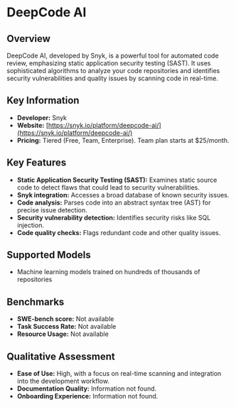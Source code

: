 # DeepCode AI

## Overview

DeepCode AI, developed by Snyk, is a powerful tool for automated code review, emphasizing static application security testing (SAST). It uses sophisticated algorithms to analyze your code repositories and identifies security vulnerabilities and quality issues by scanning code in real-time.

## Key Information

- **Developer:** Snyk
- **Website:** [https://snyk.io/platform/deepcode-ai/](https://snyk.io/platform/deepcode-ai/)
- **Pricing:** Tiered (Free, Team, Enterprise). Team plan starts at $25/month.

## Key Features

- **Static Application Security Testing (SAST):** Examines static source code to detect flaws that could lead to security vulnerabilities.
- **Snyk integration:** Accesses a broad database of known security issues.
- **Code analysis:** Parses code into an abstract syntax tree (AST) for precise issue detection.
- **Security vulnerability detection:** Identifies security risks like SQL injection.
- **Code quality checks:** Flags redundant code and other quality issues.

## Supported Models

- Machine learning models trained on hundreds of thousands of repositories

## Benchmarks

- **SWE-bench score:** Not available
- **Task Success Rate:** Not available
- **Resource Usage:** Not available

## Qualitative Assessment

- **Ease of Use:** High, with a focus on real-time scanning and integration into the development workflow.
- **Documentation Quality:** Information not found.
- **Onboarding Experience:** Information not found.
